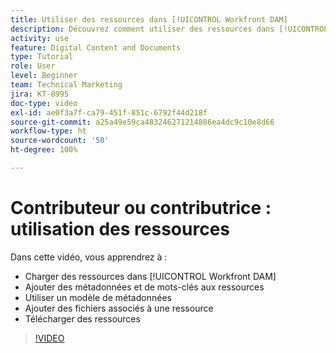 ```yaml
---
title: Utiliser des ressources dans [!UICONTROL Workfront DAM]
description: Découvrez comment utiliser des ressources dans [!UICONTROL Workfront DAM].
activity: use
feature: Digital Content and Documents
type: Tutorial
role: User
level: Beginner
team: Technical Marketing
jira: KT-8995
doc-type: video
exl-id: ae0f3a7f-ca79-451f-851c-6792f44d218f
source-git-commit: a25a49e59ca483246271214886ea4dc9c10e8d66
workflow-type: ht
source-wordcount: '50'
ht-degree: 100%

---
```


# Contributeur ou contributrice : utilisation des ressources

Dans cette vidéo, vous apprendrez à :

* Charger des ressources dans [!UICONTROL Workfront DAM]
* Ajouter des métadonnées et de mots-clés aux ressources
* Utiliser un modèle de métadonnées
* Ajouter des fichiers associés à une ressource
* Télécharger des ressources

>[!VIDEO](https://video.tv.adobe.com/v/335255/?quality=12&learn=on)
